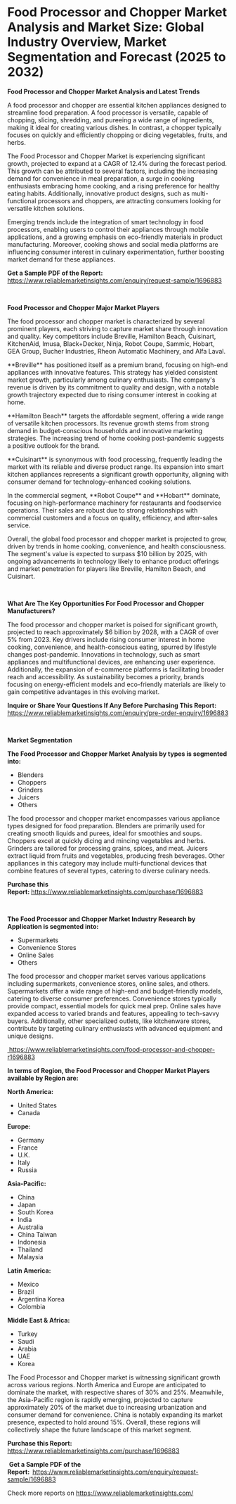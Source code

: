 <p><h1>Food Processor and Chopper Market Analysis and Market Size: Global Industry Overview, Market Segmentation and Forecast (2025 to 2032)</h1></p><p><strong>Food Processor and Chopper Market Analysis and Latest Trends</strong></p>
<p><p>A food processor and chopper are essential kitchen appliances designed to streamline food preparation. A food processor is versatile, capable of chopping, slicing, shredding, and pureeing a wide range of ingredients, making it ideal for creating various dishes. In contrast, a chopper typically focuses on quickly and efficiently chopping or dicing vegetables, fruits, and herbs.</p><p>The Food Processor and Chopper Market is experiencing significant growth, projected to expand at a CAGR of 12.4% during the forecast period. This growth can be attributed to several factors, including the increasing demand for convenience in meal preparation, a surge in cooking enthusiasts embracing home cooking, and a rising preference for healthy eating habits. Additionally, innovative product designs, such as multi-functional processors and choppers, are attracting consumers looking for versatile kitchen solutions.</p><p>Emerging trends include the integration of smart technology in food processors, enabling users to control their appliances through mobile applications, and a growing emphasis on eco-friendly materials in product manufacturing. Moreover, cooking shows and social media platforms are influencing consumer interest in culinary experimentation, further boosting market demand for these appliances.</p></p>
<p><strong>Get a Sample PDF of the Report:&nbsp;</strong> <a href="https://www.reliablemarketinsights.com/enquiry/request-sample/1696883?utm_campaign=2117&utm_medium=2&utm_source=Github&utm_content=ia&utm_term=09042025&utm_id=food-processor-and-chopper">https://www.reliablemarketinsights.com/enquiry/request-sample/1696883</a></p>
<p>&nbsp;</p>
<p><strong>Food Processor and Chopper Major Market Players</strong></p>
<p><p>The food processor and chopper market is characterized by several prominent players, each striving to capture market share through innovation and quality. Key competitors include Breville, Hamilton Beach, Cuisinart, KitchenAid, Imusa, Black+Decker, Ninja, Robot Coupe, Sammic, Hobart, GEA Group, Bucher Industries, Rheon Automatic Machinery, and Alfa Laval.</p><p>**Breville** has positioned itself as a premium brand, focusing on high-end appliances with innovative features. This strategy has yielded consistent market growth, particularly among culinary enthusiasts. The company's revenue is driven by its commitment to quality and design, with a notable growth trajectory expected due to rising consumer interest in cooking at home.</p><p>**Hamilton Beach** targets the affordable segment, offering a wide range of versatile kitchen processors. Its revenue growth stems from strong demand in budget-conscious households and innovative marketing strategies. The increasing trend of home cooking post-pandemic suggests a positive outlook for the brand.</p><p>**Cuisinart** is synonymous with food processing, frequently leading the market with its reliable and diverse product range. Its expansion into smart kitchen appliances represents a significant growth opportunity, aligning with consumer demand for technology-enhanced cooking solutions.</p><p>In the commercial segment, **Robot Coupe** and **Hobart** dominate, focusing on high-performance machinery for restaurants and foodservice operations. Their sales are robust due to strong relationships with commercial customers and a focus on quality, efficiency, and after-sales service.</p><p>Overall, the global food processor and chopper market is projected to grow, driven by trends in home cooking, convenience, and health consciousness. The segment's value is expected to surpass $10 billion by 2025, with ongoing advancements in technology likely to enhance product offerings and market penetration for players like Breville, Hamilton Beach, and Cuisinart.</p></p>
<p>&nbsp;</p>
<p><strong>What Are The Key Opportunities For Food Processor and Chopper Manufacturers?</strong></p>
<p><p>The food processor and chopper market is poised for significant growth, projected to reach approximately $6 billion by 2028, with a CAGR of over 5% from 2023. Key drivers include rising consumer interest in home cooking, convenience, and health-conscious eating, spurred by lifestyle changes post-pandemic. Innovations in technology, such as smart appliances and multifunctional devices, are enhancing user experience. Additionally, the expansion of e-commerce platforms is facilitating broader reach and accessibility. As sustainability becomes a priority, brands focusing on energy-efficient models and eco-friendly materials are likely to gain competitive advantages in this evolving market.</p></p>
<p><strong>Inquire or Share Your Questions If Any Before Purchasing This Report:</strong> <a href="https://www.reliablemarketinsights.com/enquiry/pre-order-enquiry/1696883?utm_campaign=2117&utm_medium=2&utm_source=Github&utm_content=ia&utm_term=09042025&utm_id=food-processor-and-chopper">https://www.reliablemarketinsights.com/enquiry/pre-order-enquiry/1696883</a></p>
<p>&nbsp;</p>
<p><strong>Market Segmentation</strong></p>
<p><strong>The Food Processor and Chopper Market Analysis by types is segmented into:</strong></p>
<p><ul><li>Blenders</li><li>Choppers</li><li>Grinders</li><li>Juicers</li><li>Others</li></ul></p>
<p><p>The food processor and chopper market encompasses various appliance types designed for food preparation. Blenders are primarily used for creating smooth liquids and purees, ideal for smoothies and soups. Choppers excel at quickly dicing and mincing vegetables and herbs. Grinders are tailored for processing grains, spices, and meat. Juicers extract liquid from fruits and vegetables, producing fresh beverages. Other appliances in this category may include multi-functional devices that combine features of several types, catering to diverse culinary needs.</p></p>
<p><strong>Purchase this Report:&nbsp;</strong><a href="https://www.reliablemarketinsights.com/purchase/1696883?utm_campaign=2117&utm_medium=2&utm_source=Github&utm_content=ia&utm_term=09042025&utm_id=food-processor-and-chopper">https://www.reliablemarketinsights.com/purchase/1696883</a></p>
<p>&nbsp;</p>
<p><strong>The Food Processor and Chopper Market Industry Research by Application is segmented into:</strong></p>
<p><ul><li>Supermarkets</li><li>Convenience Stores</li><li>Online Sales</li><li>Others</li></ul></p>
<p><p>The food processor and chopper market serves various applications including supermarkets, convenience stores, online sales, and others. Supermarkets offer a wide range of high-end and budget-friendly models, catering to diverse consumer preferences. Convenience stores typically provide compact, essential models for quick meal prep. Online sales have expanded access to varied brands and features, appealing to tech-savvy buyers. Additionally, other specialized outlets, like kitchenware stores, contribute by targeting culinary enthusiasts with advanced equipment and unique designs.</p></p>
<p><a href="https://www.reliablemarketinsights.com/food-processor-and-chopper-r1696883?utm_campaign=2117&utm_medium=2&utm_source=Github&utm_content=ia&utm_term=09042025&utm_id=food-processor-and-chopper">&nbsp;https://www.reliablemarketinsights.com/food-processor-and-chopper-r1696883</a></p>
<p><strong>In terms of Region, the Food Processor and Chopper Market Players available by Region are:</strong></p>
<p>
    <p> <strong> North America: </strong>
        <ul>
            <li>United States</li>
            <li>Canada</li>
        </ul>
        </p> 
    <p> <strong> Europe: </strong>
        <ul>
            <li>Germany</li>
            <li>France</li>
            <li>U.K.</li>
            <li>Italy</li>
            <li>Russia</li>
        </ul>
        </p> 
    <p> <strong> Asia-Pacific: </strong>
        <ul>
            <li>China</li>
            <li>Japan</li>
            <li>South Korea</li>
            <li>India</li>
            <li>Australia</li>
            <li>China Taiwan</li>
            <li>Indonesia</li>
            <li>Thailand</li>
            <li>Malaysia</li>
        </ul>
        </p> 
    <p> <strong> Latin America: </strong>
        <ul>
            <li>Mexico</li>
            <li>Brazil</li>
            <li>Argentina Korea</li>
            <li>Colombia</li>
        </ul>
        </p> 
    <p> <strong> Middle East & Africa: </strong>
        <ul>
            <li>Turkey</li>
            <li>Saudi</li>
            <li>Arabia</li>
            <li>UAE</li>
            <li>Korea</li>
        </ul>
    </p>
    </p>
<p><p>The Food Processor and Chopper market is witnessing significant growth across various regions. North America and Europe are anticipated to dominate the market, with respective shares of 30% and 25%. Meanwhile, the Asia-Pacific region is rapidly emerging, projected to capture approximately 20% of the market due to increasing urbanization and consumer demand for convenience. China is notably expanding its market presence, expected to hold around 15%. Overall, these regions will collectively shape the future landscape of this market segment.</p></p>
<p><strong>Purchase this Report: </strong><a href="https://www.reliablemarketinsights.com/purchase/1696883?utm_campaign=2117&utm_medium=2&utm_source=Github&utm_content=ia&utm_term=09042025&utm_id=food-processor-and-chopper">https://www.reliablemarketinsights.com/purchase/1696883</a></p>
<p>&nbsp;<strong>Get a Sample PDF of the Report:&nbsp;&nbsp;</strong><a href="https://www.reliablemarketinsights.com/enquiry/request-sample/1696883?utm_campaign=2117&utm_medium=2&utm_source=Github&utm_content=ia&utm_term=09042025&utm_id=food-processor-and-chopper">https://www.reliablemarketinsights.com/enquiry/request-sample/1696883</a></p>
<p><strong></strong></p>
<p>Check more reports on <a href="https://www.reliablemarketinsights.com/?utm_campaign=2117&utm_medium=2&utm_source=Github&utm_content=ia&utm_term=09042025&utm_id=food-processor-and-chopper">https://www.reliablemarketinsights.com/</a></p>
